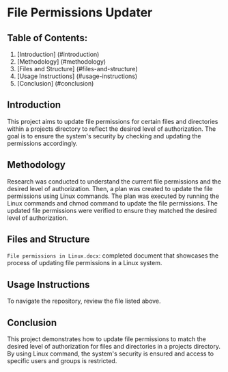 # File Permissions Updater

## Table of Contents:

1. [Introduction] (#introduction)
2. [Methodology] (#methodology)
3. [Files and Structure] (#files-and-structure)
4. [Usage Instructions] (#usage-instructions)
5. [Conclusion] (#conclusion)

## Introduction
This project aims to update file permissions for certain files and directories within a projects directory to reflect the desired level of authorization. The goal is to ensure the system's security by checking and updating the permissions accordingly.

## Methodology
Research was conducted to understand the current file permissions and the desired level of authorization. Then, a plan was created to update the file permissions using Linux commands. The plan was executed by running the Linux commands and chmod command to update the file permissions. The updated file permissions were verified to ensure they matched the desired level of authorization.

## Files and Structure
`File permissions in Linux.docx`: completed document that showcases the process of updating file permissions in a Linux system.

## Usage Instructions
To navigate the repository, review the file listed above. 

## Conclusion
This project demonstrates how to update file permissions to match the desired level of authorization for files and directories in a projects directory. By using Linux command, the system's security is ensured and access to specific users and groups is restricted.
